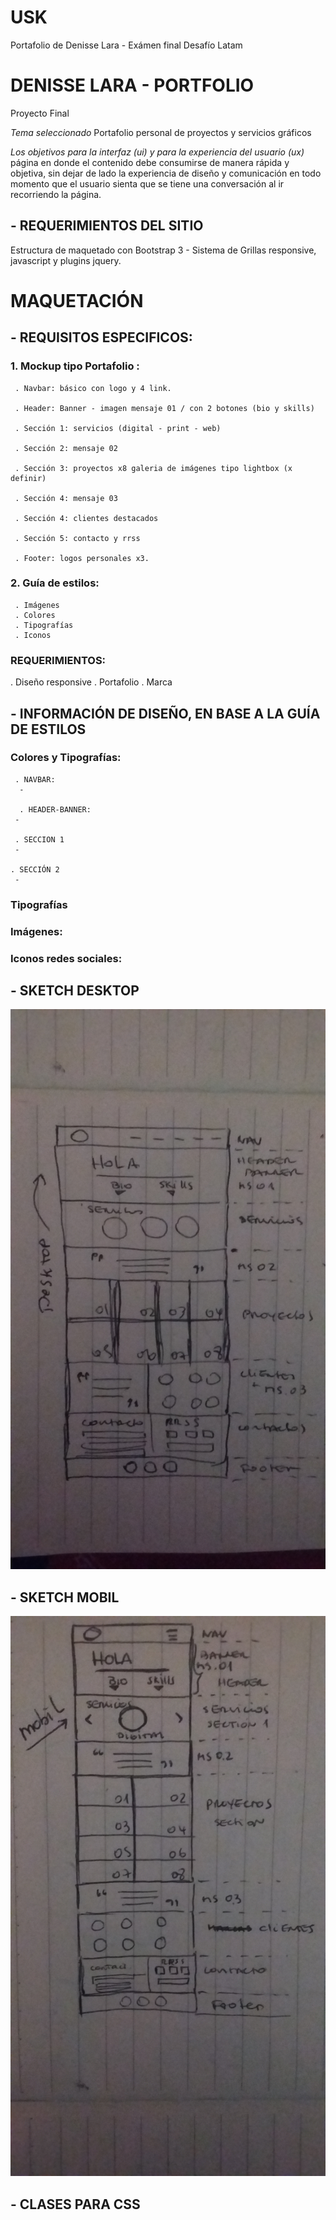 # USK
Portafolio de Denisse Lara - Exámen final Desafío Latam

# DENISSE LARA - PORTFOLIO
Proyecto Final

*Tema seleccionado* Portafolio personal de proyectos y servicios gráficos

*Los objetivos para la interfaz (ui) y para la experiencia del usuario (ux)*
página en donde el contenido debe consumirse de manera rápida y objetiva,
sin dejar de lado la experiencia de diseño y comunicación en todo momento
que el usuario sienta que se tiene una conversación al ir recorriendo la página.

## - REQUERIMIENTOS DEL SITIO
  Estructura de maquetado con Bootstrap 3 - Sistema de Grillas responsive,
  javascript y plugins jquery.

# MAQUETACIÓN

## - REQUISITOS ESPECIFICOS:

 ###  1. Mockup tipo Portafolio :

     . Navbar: básico con logo y 4 link.

     . Header: Banner - imagen mensaje 01 / con 2 botones (bio y skills)

     . Sección 1: servicios (digital - print - web)

     . Sección 2: mensaje 02

     . Sección 3: proyectos x8 galeria de imágenes tipo lightbox (x definir)

     . Sección 4: mensaje 03

     . Sección 4: clientes destacados

     . Sección 5: contacto y rrss

     . Footer: logos personales x3.

  ### 2. Guía de estilos:
     . Imágenes
     . Colores
     . Tipografías
     . Iconos

  ###  REQUERIMIENTOS:
  . Diseño responsive
  . Portafolio
  . Marca

##  - INFORMACIÓN DE DISEÑO, EN BASE A LA GUÍA DE ESTILOS

###  Colores y Tipografías:

     . NAVBAR:
      -

      . HEADER-BANNER:
     -

     . SECCION 1
     -

    . SECCIÓN 2
     -

###  Tipografías


###  Imágenes:


### Iconos redes sociales:

## - SKETCH DESKTOP
![](img-maqueta/20181106_221708.jpg?raw=true)
## - SKETCH MOBIL
![](img-maqueta/20181106_221230.jpg?raw=true)
## - CLASES PARA CSS

